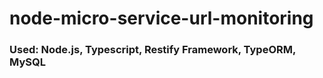 # node-micro-service-url-monitoring



### Used: Node.js, Typescript, Restify Framework, TypeORM, MySQL